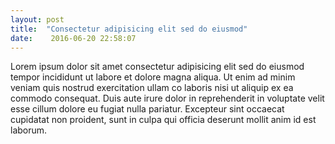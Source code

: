 ```yaml
---
layout: post
title:  "Consectetur adipisicing elit sed do eiusmod"
date:    2016-06-20 22:58:07
---
```

Lorem ipsum dolor sit amet consectetur adipisicing elit sed do eiusmod tempor incididunt ut labore et dolore magna aliqua. Ut enim ad minim veniam quis nostrud exercitation ullam co laboris nisi ut aliquip ex ea commodo consequat. Duis aute irure dolor in reprehenderit in voluptate velit esse cillum dolore eu fugiat nulla pariatur. Excepteur sint occaecat cupidatat non proident, sunt in culpa qui officia deserunt mollit anim id est laborum.